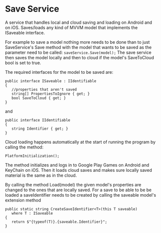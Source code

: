 # Save Service

A service that handles local and cloud saving and loading on Android and on iOS.
Saves/loads any kind of MVVM model that implements the ISaveable interface.

For example to save a model nothing more needs to be done than to just SaveService's 
Save method with the model that wants to be saved as the parameter need to be called:
```saveService.Save(model);```
The save service then saves the model locally and then to cloud if the model's SaveToCloud 
bool is set to true.

The required interfaces for the model to be saved are:

```
public interface ISaveable : IIdentifiable
{
   //properties that aren't saved
   string[] PropertiesToIgnore { get; } 
   bool SaveToCloud { get; }
}
```
  and
```
public interface IIdentifiable
{
   string Identifier { get; }
}
```

Cloud loading happens automatically at the start of running the program by calling the method: 
```
PlatformInitialization();
```
The method initializes and logs in to Google Play Games on Android and KeyChain on iOS. 
Then it loads cloud saves and makes sure locally saved material is the same as in the cloud.

By calling the method Load(model) the given model's properties are changed to the ones that are locally saved.
For a save to be able to be be loaded a saveIdentifier needs to be created by calling the saveable model's extension method
```
public static string CreateSaveIdentifier<T>(this T saveable)
   where T : ISaveable
{
   return $"{typeof(T)}.{saveable.Identifier}";
}
```
